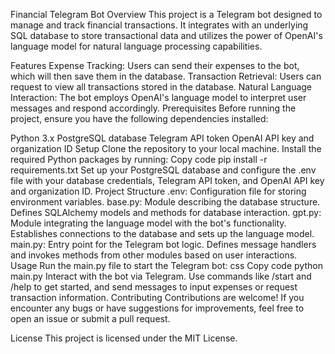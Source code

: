 Financial Telegram Bot
Overview
This project is a Telegram bot designed to manage and track financial transactions. It integrates with an underlying SQL database to store transactional data and utilizes the power of OpenAI's language model for natural language processing capabilities.

Features
Expense Tracking: Users can send their expenses to the bot, which will then save them in the database.
Transaction Retrieval: Users can request to view all transactions stored in the database.
Natural Language Interaction: The bot employs OpenAI's language model to interpret user messages and respond accordingly.
Prerequisites
Before running the project, ensure you have the following dependencies installed:

Python 3.x
PostgreSQL database
Telegram API token
OpenAI API key and organization ID
Setup
Clone the repository to your local machine.
Install the required Python packages by running:
Copy code
pip install -r requirements.txt
Set up your PostgreSQL database and configure the .env file with your database credentials, Telegram API token, and OpenAI API key and organization ID.
Project Structure
.env: Configuration file for storing environment variables.
base.py: Module describing the database structure. Defines SQLAlchemy models and methods for database interaction.
gpt.py: Module integrating the language model with the bot's functionality. Establishes connections to the database and sets up the language model.
main.py: Entry point for the Telegram bot logic. Defines message handlers and invokes methods from other modules based on user interactions.
Usage
Run the main.py file to start the Telegram bot:
css
Copy code
python main.py
Interact with the bot via Telegram. Use commands like /start and /help to get started, and send messages to input expenses or request transaction information.
Contributing
Contributions are welcome! If you encounter any bugs or have suggestions for improvements, feel free to open an issue or submit a pull request.

License
This project is licensed under the MIT License.
